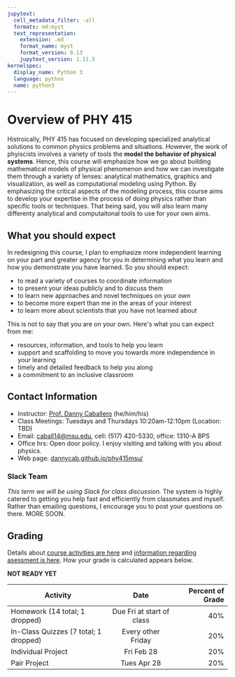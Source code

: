 ```yaml
---
jupytext:
  cell_metadata_filter: -all
  formats: md:myst
  text_representation:
    extension: .md
    format_name: myst
    format_version: 0.13
    jupytext_version: 1.11.5
kernelspec:
  display_name: Python 3
  language: python
  name: python3
---
```


# Overview of PHY 415

Histroically, PHY 415 has focused on developing specialized analytical solutions to common physics problems and situations. However, the work of phyiscists involves a variety of tools the **model the behavior of physical systems**. Hence, this course will emphasize how we go about building mathematical models of physical phenomenon and how we can investigate them through a variety of lenses: analytical mathematics, graphics and visualization, as well as computational modeling using Python. By emphasizing the critical aspects of the modeling process, this course aims to develop your expertise in the process of doing physics rather than specific tools or techniques. That being said, you will also learn many differenty analytical and computaitonal tools to use for your own aims.

## What you should expect

In redesigning this course, I plan to emphasize more independent learning on your part and greater agency for you in determining what you learn and how you demonstrate you have learned. So you should expect:

  * to read a variety of courses to coordinate information
  * to present your ideas publicly and to discuss them
  * to learn new approaches and novel techniques on your own
  * to become more expert than me in the areas of your interest
  * to learn more about scientists that you have not learned about

This is not to say that you are on your own. Here's what you can expect from me:

  * resources, information, and tools to help you learn
  * support and scaffolding to move you towards more independence in your learning
  * timely and detailed feedback to help you along
  * a commitment to an inclusive classroom

## Contact Information

-   Instructor: [Prof. Danny Caballero](http://dannycab.github.io) (he/him/his)
-   Class Meetings: Tuesdays and Thursdays 10:20am-12:10pm (Location: TBD)
-   Email: [caball14@msu.edu](mailto:caball14@msu.edu), cell: (517) 420-5330, office:
    1310-A BPS
-   Office hrs: Open door policy. I enjoy visiting and talking with you about physics.
-   Web page:
    [dannycab.github.io/phy415msu/](http://dannycab.github.io/phy415msu/)

### Slack Team

*This term we will be using Slack for class discussion.* The system is highly catered to getting you help fast and efficiently from classmates and myself. Rather than emailing questions, I encourage you to post your questions on there. MORE SOON.



## Grading
Details about [course activities are here](design.md) and [information regarding asessment is here](assessments.md). How your grade is calculated appears below.

**NOT READY YET**

| Activity                              |            Date           | Percent of Grade |
|---------------------------------------|:-------------------------:|-----------------:|
| Homework (14 total; 1 dropped)        | Due Fri at start of class |              40% |
| In-Class Quizzes  (7 total; 1 dropped)| Every other Friday        |              20% |
| Individual Project                    | Fri Feb 28                 |              20% |
| Pair Project                          | Tues Apr 28                |              20% |
